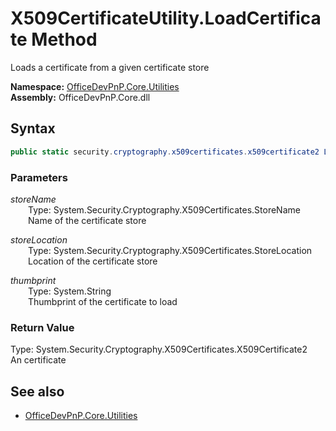 # X509CertificateUtility.LoadCertificate Method  
Loads a certificate from a given certificate store  

**Namespace:** [OfficeDevPnP.Core.Utilities](OfficeDevPnP.Core.Utilities.md)  
**Assembly:** OfficeDevPnP.Core.dll  
## Syntax
```C#
public static security.cryptography.x509certificates.x509certificate2 LoadCertificate(StoreName storeName,StoreLocation storeLocation,String thumbprint)
```
### Parameters
*storeName*  
&emsp;&emsp;Type: System.Security.Cryptography.X509Certificates.StoreName  
&emsp;&emsp;Name of the certificate store  
  
*storeLocation*  
&emsp;&emsp;Type: System.Security.Cryptography.X509Certificates.StoreLocation  
&emsp;&emsp;Location of the certificate store  
  
*thumbprint*  
&emsp;&emsp;Type: System.String  
&emsp;&emsp;Thumbprint of the certificate to load  
  
### Return Value
Type: System.Security.Cryptography.X509Certificates.X509Certificate2  
An  certificate

## See also
- [OfficeDevPnP.Core.Utilities](OfficeDevPnP.Core.Utilities.md)
